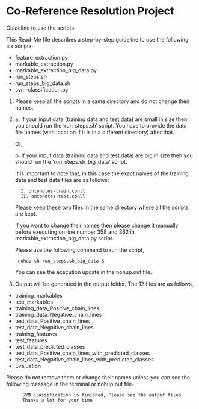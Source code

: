 # Co-Reference Resolution Project

Guideline to use the scripts

This Read-Me file describes a step-by-step guideline to use the following six scripts-

* feature_extraction.py
* markable_extraction.py
* markable_extraction_big_data.py
* run_steps.sh
* run_steps_big_data.sh
* svm-classification.py

1. Please keep all the scripts in a same directory and do not change their names. 


2. a. If your input data (training data and test data) are small in size then you should run the ‘run_steps.sh’ script. You have to provide the data file names (with location if it is in a different directory) after that.
      
      Or,
   
   b. If your input data (training data and test data) are big in size then you should run the ‘run_steps.sh_big_data’ script. 
   
   It is important to note that, in this case the exact names of the training data and test data files are as follows:
      
         I. ontonotes-train.conll
         II. ontonotes-test.conll
         
      Please keep these two files in the same directory where all the scripts are kept. 
      
      If you want to change their names then please change it manually before executing on line number 358 and 362 in markable_extraction_big_data.py script.
      
      Please use the following command to run the script,
      
        nohup sh run_steps.sh_big_data &

      You can see the execution update in the nohup.out file.

3. Output will be generated in the output folder. The 12 files are as follows,

* training_markables
* test_markables
* training_data_Positive_chain_lines
* training_data_Negative_chain_lines
* test_data_Positive_chain_lines
* test_data_Negaitive_chain_lines
* training_features
* test_features
* test_data_predicted_classes
* test_data_Positive_chain_lines_with_predicted_classes
* test_data_Negaitive_chain_lines_with_predicted_classes
* Evaluation

Please do not remove them or change their names unless you can see the following message in the terminal or nohup.out file-

          SVM classification is finished, Please see the output files
          Thanks a lot for your time
